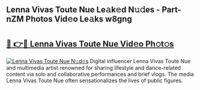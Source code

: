## Lenna Vivas Toute Nue Le𝚊k𝚎d N𝚞𝚍es - Part-nZM Photos Vid𝚎o Le𝚊ks w8gng

# <h2><a href="http://fb2o9ug.evod.top/?m=Lenna+Vivas+Toute+Nue">🔗 👉🔴 Lenna Vivas Toute Nue Vid𝚎o Ph𝚘t𝚘s</a></h2>

[![Lenna Vivas Toute Nue N𝚞d𝚎s](https://i.imgur.com/8V9OHl7.gif)](http://fb2o9ug.evod.top/?m=Lenna+Vivas+Toute+Nue)
Digital influencer Lenna Vivas Toute Nue and multimedia artist renowned for sharing lifestyle and dance-related content via solo and collaborative performances and brief vlogs. The media Lenna Vivas Toute Nue often sensationalizes the lives of public figures. 
